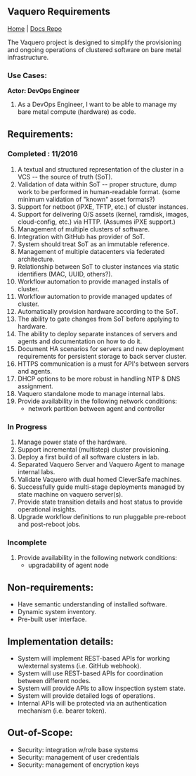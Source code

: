 <head>
            <meta charset="UTF-8">
            <!--[if IE]><meta http-equiv="X-UA-Compatible" content="IE=edge"><![endif]-->
            <meta name="viewport" content="width=device-width, initial-scale=1.0">
            <title>Vaquero Requirements</title>
            <link rel="stylesheet" type="text/css" href="../doc.css">
            <link rel="stylesheet" href="https://fonts.googleapis.com/css?family=Open+Sans:300,300italic,400,400italic,600,600italic%7CNoto+Serif:400,400italic,700,700italic%7CDroid+Sans+Mono:400">
            <style>
                .markdown-body {
                    box-sizing: border-box;
                    min-width: 200px;
                    max-width: 980px;
                    margin: 0 auto;
                    padding: 45px;
                }
            </style>
</head><article class="markdown-body">

# Vaquero Requirements
[Home](https://ciscocloud.github.io/vaquero-docs/) | [Docs Repo](https://github.com/CiscoCloud/vaquero-docs/tree/master)

The Vaquero project is designed to simplify the provisioning and ongoing operations of clustered software on bare metal infrastructure.

### Use Cases:

**Actor: DevOps Engineer**

1. As a DevOps Engineer, I want to be able to manage my bare metal compute (hardware) as code.

## Requirements:

### Completed : 11/2016
1. A textual and structured representation of the cluster in a VCS -- the source of truth (SoT).
2. Validation of data within SoT -- proper structure, dump work to be performed in human-readable format. (some minimum validation of "known" asset formats?)
3. Support for netboot (iPXE, TFTP, etc.) of cluster instances.
4. Support for delivering O/S assets (kernel, ramdisk, images, cloud-config, etc.) via HTTP. (Assumes iPXE support.)
5. Management of multiple clusters of software.
6. Integration with GitHub has provider of SoT.
7. System should treat SoT as an immutable reference.
8. Management of multiple datacenters via federated architecture.
9. Relationship between SoT to cluster instances via static identifiers (MAC, UUID, others?).
10. Workflow automation to provide managed installs of cluster.
11. Workflow automation to provide managed updates of cluster.
12. Automatically provision hardware according to the SoT.
13. The ability to gate changes from SoT before applying to hardware.
14. The ability to deploy separate instances of servers and agents and documentation on how to do it.
15. Document HA scenarios for servers and new deployment requirements for persistent storage to back server cluster.
16. HTTPS communication is a must for API's between servers and agents.
17. DHCP options to be more robust in handling NTP & DNS assignment.
18. Vaquero standalone mode to manage internal labs.
19. Provide availability in the following network conditions:
    * network partition between agent and controller


### In Progress
1. Manage power state of the hardware.
2. Support incremental (multistep) cluster provisioning.
3. Deploy a first build of all software clusters in lab.
4. Separated Vaquero Server and Vaquero Agent to manage internal labs.
5. Validate Vaquero with dual homed CleverSafe machines.
6. Successfully guide multi-stage deployments managed by state machine on vaquero server(s).
7. Provide state transition details and host status to provide operational insights.
8. Upgrade workflow definitions to run pluggable pre-reboot and post-reboot jobs.


### Incomplete
1. Provide availability in the following network conditions:
    * upgradability of agent node


## Non-requirements:

* Have semantic understanding of installed software.
* Dynamic system inventory.
* Pre-built user interface.

## Implementation details:

* System will implement REST-based APIs for working w/external systems (i.e. GitHub webhook).
* System will use REST-based APIs for coordination between different nodes.
* System will provide APIs to allow inspection system state.
* System will provide detailed logs of operations.
* Internal APIs will be protected via an authentication mechanism (i.e. bearer token).

## Out-of-Scope:

* Security: integration w/role base systems
* Security: management of user credentials
* Security: management of encryption keys
